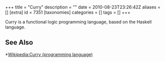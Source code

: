 +++
title = "Curry"
description = ""
date = 2010-08-23T23:26:42Z
aliases = []
[extra]
id = 7351
[taxonomies]
categories = []
tags = []
+++


Curry is a functional logic programming language, based on the Haskell language.

## See Also
*[Wikipedia:Curry (programming language)](https://en.wikipedia.org/wiki/Curry_(programming_language))
